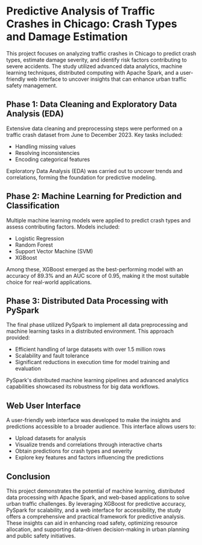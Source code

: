 # Predictive Analysis of Traffic Crashes in Chicago: Crash Types and Damage Estimation  

This project focuses on analyzing traffic crashes in Chicago to predict crash types, estimate damage severity, and identify risk factors contributing to severe accidents. The study utilized advanced data analytics, machine learning techniques, distributed computing with Apache Spark, and a user-friendly web interface to uncover insights that can enhance urban traffic safety management.  

## Phase 1: Data Cleaning and Exploratory Data Analysis (EDA)  
Extensive data cleaning and preprocessing steps were performed on a traffic crash dataset from June to December 2023. Key tasks included:  
- Handling missing values  
- Resolving inconsistencies  
- Encoding categorical features  

Exploratory Data Analysis (EDA) was carried out to uncover trends and correlations, forming the foundation for predictive modeling.  

## Phase 2: Machine Learning for Prediction and Classification  
Multiple machine learning models were applied to predict crash types and assess contributing factors. Models included:  
- Logistic Regression  
- Random Forest  
- Support Vector Machine (SVM)  
- XGBoost  

Among these, XGBoost emerged as the best-performing model with an accuracy of 89.3% and an AUC score of 0.95, making it the most suitable choice for real-world applications.  

## Phase 3: Distributed Data Processing with PySpark  
The final phase utilized PySpark to implement all data preprocessing and machine learning tasks in a distributed environment. This approach provided:  
- Efficient handling of large datasets with over 1.5 million rows  
- Scalability and fault tolerance  
- Significant reductions in execution time for model training and evaluation  

PySpark's distributed machine learning pipelines and advanced analytics capabilities showcased its robustness for big data workflows.  

## Web User Interface  
A user-friendly web interface was developed to make the insights and predictions accessible to a broader audience. This interface allows users to:  
- Upload datasets for analysis  
- Visualize trends and correlations through interactive charts  
- Obtain predictions for crash types and severity  
- Explore key features and factors influencing the predictions  

## Conclusion  
This project demonstrates the potential of machine learning, distributed data processing with Apache Spark, and web-based applications to solve urban traffic challenges. By leveraging XGBoost for predictive accuracy, PySpark for scalability, and a web interface for accessibility, the study offers a comprehensive and practical framework for predictive analysis. These insights can aid in enhancing road safety, optimizing resource allocation, and supporting data-driven decision-making in urban planning and public safety initiatives.  
